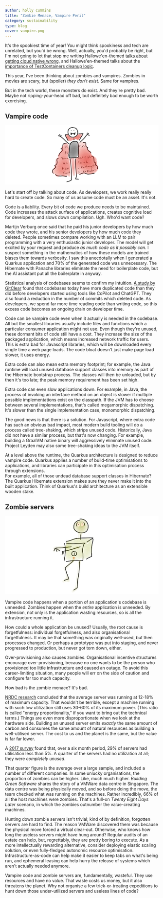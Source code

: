 ```yaml
---
author: holly cummins
title: "Zombie Menace, Vampire Peril"
category: sustainability
type: blog
cover: vampire.png
---
```


It's the spookiest time of year! 
You might think spookiness and tech are unrelated, but you'd be wrong. 
Well, actually, you'd probably be right, but I'm not going to let that stop me writing Hallowe'en-themed [talks about getting cloud native wrong](/blood-curdling-tales-of-microservices-misadventure-devops-dread-and-grisly-governance-software-circus), and Hallowe'en-themed talks about the [importance of TestContainers cleanup logic](/death-and-software).

This year, I've been thinking about zombies and vampires.
Zombies in movies are scary, but (spoiler) _they don't exist_. 
Same for vampires.

But in the tech world, these monsters do exist. 
And they're pretty bad. 
Maybe not ripping-your-head off bad, but definitely bad enough to be worth exorcising.

## Vampire code

![a stick-figure vampire whose cape is covered in code](vampire.png)   

Let's start off by talking about code. 
As developers, we work really really hard to create code. So many of us assume code must be an asset.
It's not. 

Code is a liability. Every bit of code we produce needs to be maintained.
Code increases the attack surface of applications, creates cognitive load for developers, and slows down compilation. Ugh. Who'd want code?

Martijn Verburg once said that he paid his junior developers by how much code they wrote, and his senior developers by how much code they deleted. 
People sometimes compare working with an LLM to pair programming with a very enthusiastic junior developer. 
The model will get excited by your request and produce _as much code as it possibly can_. 
I suspect something in the mathematics of how these models are trained biases them towards verbosity. I saw this anecdotally when I generated a Quarkus application and 70% of the generated code was unnecessary. 
The Hibernate with Panache libraries eliminate the need for boilerplate code, but the AI assistant put all the boilerplate in anyway. 

Statistical analysis of codebases seems to confirm my intuition. [A study by GitClear](https://www.gitclear.com/coding_on_copilot_data_shows_ais_downward_pressure_on_code_quality) found that codebases today have more duplicated code than they did before developers started using tools like CoPilot and ChatGPT. 
They also found a reduction in the number of commits which deleted code. 
 As developers, we spend far more time reading code than writing code, so this excess code becomes an ongoing drain on developer time. 

Code can be vampire code even when it actually is needed in the codebase. 
All but the smallest libraries usually include files and functions which a particular consumer application might not use. 
Even though they're unused, these dormant bits of code still have a cost. They increase the size of the packaged application, which means increased network traffic for users. 
This is extra bad for Javascript libraries, which will be downloaded every single time a web page loads.
The code bloat doesn't just make page load slower, it uses energy. 

Extra code can also mean extra memory footprint; for example, the Java runtime will load unused database support classes into memory as part of the Hibernate bootstrap process. The classes will then be unloaded, but by then it's too late; the peak memory requirement has been set high. 

Extra code can even slow applications down. For example, in Java, the process of invoking an interface method on an object is slower if multiple possible implementations exist on the classpath. 
If the JVM has to choose between several implementations, that's called megamorphic dispatching. 
It's slower than the single implementation case, monomorphic dispatching. 

The good news is that there is a solution. 
For Javascript, where extra code has such an obvious bad impact, most modern build tooling will do a process called tree-shaking, which strips unused code. 
Historically, Java did not have a similar process, but that's now changing.
For example, building a GraalVM native binary will aggressively eliminate unused code. 
Project Leyden may also some tree-shaking ideas to the JVM itself. 

At a level above the runtime, the Quarkus architecture is designed to reduce vampire code.  Quarkus applies a number of build-time optimisations to applications, and libraries can participate in this optimisation process through extensions.  
For example, all of those undead database support classes in Hibernate? 
The Quarkus Hibernate extension makes sure they never make it into the built application. 
Think of Quarkus's build architecture as an extensible wooden stake.
 
## Zombie servers

![a stick-figure zombie that looks a bit like a server](zombie.png)   

Vampire code happens when a portion of an application's codebase is unneeded. 
Zombies happen when the _entire_ application is unneeded. 
By extension, not only is the application wasting resources, so is all the infrastructure running it. 

How could a whole application be unused? 
Usually, the root cause is forgetfulness: individual forgetfulness, and also organisational forgetfulness. 
It may be that something was originally well-used, but then processes changed. 
Or perhaps a prototype was put into staging, and never progressed to production, but never got torn down, either. 

Over-provisioning also causes zombies. 
Organisational incentive structures encourage over-provisioning, 
because no one wants to be the person who provisioned too little infrastructure and caused an outage. 
To avoid this career-limiting situation, many people will err on the side of caution and configure far too much capacity. 

How bad is the zombie menace?
It's bad. 

[NRDC research](https://www.nrdc.org/sites/default/files/data-center-efficiency-assessment-IB.pdf) concluded that the average server was running at 12-18% of maximum capacity. 
That wouldn't be terrible, except a machine running with such low utilization still uses 30-60% of its maximum power. (This ratio is called "energy proportionality," if you want to bring out the technical terms.)
Things are even more disproportionate when we look at the hardware side. Building an unused server emits _exactly_ the same amount of carbon and consumes the same amount of natural resources as building a well-utilised server. The cost to us and the planet is the same, but the value is far far lower. 

A [2017 survey](https://www.anthesisgroup.com/wp-content/uploads/2019/11/Comatose-Servers-Redux-2017.pdf) found that, over a six month period, 29% of servers had utilisation less than 5%.
A quarter of the servers had no utilization at all; they were _completely unused_. 

That quarter figure is the average over a large sample, and included a number of different companies. In some unlucky organisations, the proportion of zombies can be higher. 
Like, much much higher.
_Building Green Software_ shares the story of a VMWare data centre in Singapore. 
The data centre was being physically moved, and so before doing the move, the team checked what was running on the machines. 
Rather incredibly, 66% of all the host machines were zombies. That's a full-on _Twenty Eight Days Later_ scenario, in which the zombies outnumber the value-creating machines.

Hunting down zombie servers isn't trivial; kind of by definition, forgotten servers are hard to find. 
The reason VMWare discovered them was because the physical move forced a virtual clear-out. 
Otherwise, who knows how long the useless servers might have hung around? 
Regular audits of an estate can help, but, regrettably, they are pretty boring to execute.
As a more intellectually rewarding alternative, consider deploying elastic scaling solution, or even fully-fledged autonomic resource optimisation. 
Infrastructure-as-code can help make it easier to keep tabs on what's being run, and ephemeral leasing can help hurry the release of systems which aren't actually needed anymore.

Vampire code and zombie servers are, fundamentally, wasteful. 
They use resources and have no value. 
That waste costs us money, but it also threatens the planet. 
Why not organise a few trick-or-treating expeditions to hunt down those under-utilized servers and useless lines of code?
